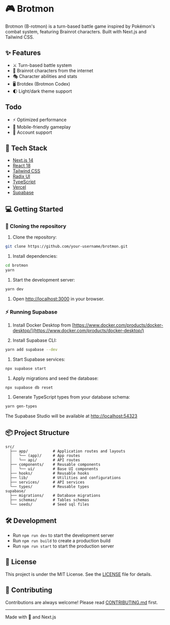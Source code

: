# 🎮 Brotmon

Brotmon (B-rotmon) is a turn-based battle game inspired by Pokémon's combat system, featuring Brainrot characters. Built with Next.js and Tailwind CSS.

## ✨ Features

- ⚔️ Turn-based battle system
- 🧠 Brainrot characters from the internet
- 🎭 Character abilities and stats
- 🖥️ Brotdex (Brotmon Codex)
- 🌓 Light/dark theme support

## Todo

- ⚡ Optimized performance
- 📱 Mobile-friendly gameplay
- 💾 Account support

## 🚀 Tech Stack

- [Next.js 14](https://nextjs.org/)
- [React 18](https://reactjs.org/)
- [Tailwind CSS](https://tailwindcss.com/)
- [Radix UI](https://www.radix-ui.com/)
- [TypeScript](https://www.typescriptlang.org/)
- [Vercel](https://vercel.com/)
- [Supabase](https://supabase.com/)

## 💻 Getting Started

### 🛜 Cloning the repository

1. Clone the repository:

```bash
git clone https://github.com/your-username/brotmon.git
```

1. Install dependencies:

```bash
cd brotmon
yarn
```

1. Start the development server:

```bash
yarn dev
```

1. Open [http://localhost:3000](http://localhost:3000) in your browser.

### ⚡ Running Supabase

1. Install Docker Desktop from [https://www.docker.com/products/docker-desktop/](https://www.docker.com/products/docker-desktop/)

1. Install Supabase CLI:

```bash
yarn add supabase --dev
```

1. Start Supabase services:

```bash
npx supabase start
```

1. Apply migrations and seed the database:

```bash
npx supabase db reset
```

1. Generate TypeScript types from your database schema:

```bash
yarn gen-types
```

The Supabase Studio will be available at [http://localhost:54323](http://localhost:54323)

## 📦 Project Structure

```filetree
src/
  ├── app/           # Application routes and layouts
  │   └── (app)/     # App routes
  │   └── api/       # API routes
  ├── components/    # Reusable components
  │   └── ui/        # Base UI components
  ├── hooks/         # Reusable hooks
  ├── lib/           # Utilities and configurations
  ├── services/      # API services
  └── types/         # Reusable types
supabase/
  ├── migrations/    # Database migrations
  ├── schemas/       # Tables schemas
  └── seeds/         # Seed sql files
```

## 🛠️ Development

- Run `npm run dev` to start the development server
- Run `npm run build` to create a production build
- Run `npm run start` to start the production server

## 📄 License

This project is under the MIT License. See the [LICENSE](LICENSE) file for details.

## 👥 Contributing

Contributions are always welcome! Please read [CONTRIBUTING.md](CONTRIBUTING.md) first.

---

Made with 💜 and Next.js
